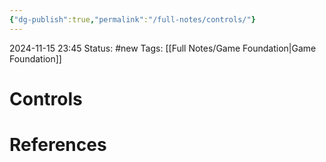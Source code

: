 ```yaml
---
{"dg-publish":true,"permalink":"/full-notes/controls/"}
---
```



2024-11-15 23:45
Status: #new 
Tags: [[Full Notes/Game Foundation\|Game Foundation]]

# Controls


# References

